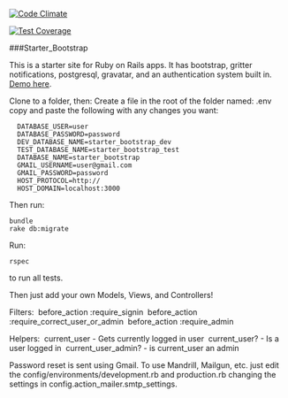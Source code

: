 [![Code Climate](https://codeclimate.com/github/jason-hobbs/starter_bootstrap/badges/gpa.svg)](https://codeclimate.com/github/jason-hobbs/starter_bootstrap)

[![Test Coverage](https://codeclimate.com/github/jason-hobbs/starter_bootstrap/badges/coverage.svg)](https://codeclimate.com/github/jason-hobbs/starter_bootstrap/coverage)

###Starter_Bootstrap

This is a starter site for Ruby on Rails apps.
It has bootstrap, gritter notifications, postgresql, gravatar, and an authentication system built in.
[Demo here](https://starter-bootstrap.heroku.com).

Clone to a folder, then:
  Create a file in the root of the folder named: .env
  copy and paste the following with any changes you want:

```
  DATABASE_USER=user
  DATABASE_PASSWORD=password
  DEV_DATABASE_NAME=starter_bootstrap_dev
  TEST_DATABASE_NAME=starter_bootstrap_test
  DATABASE_NAME=starter_bootstrap
  GMAIL_USERNAME=user@gmail.com
  GMAIL_PASSWORD=password
  HOST_PROTOCOL=http://
  HOST_DOMAIN=localhost:3000
```
Then run:

```
bundle
rake db:migrate
```

Run:
```
rspec
```
to run all tests.

Then just add your own Models, Views, and Controllers!

Filters:
&nbsp;before_action :require_signin
&nbsp;before_action :require_correct_user_or_admin
&nbsp;before_action :require_admin

Helpers:
&nbsp;current_user - Gets currently logged in user
&nbsp;current_user? - Is a user logged in
&nbsp;current_user_admin? - is current_user an admin


Password reset is sent using Gmail.  To use Mandrill, Mailgun, etc. just
edit the config/environments/development.rb and production.rb changing the
settings in config.action_mailer.smtp_settings.
